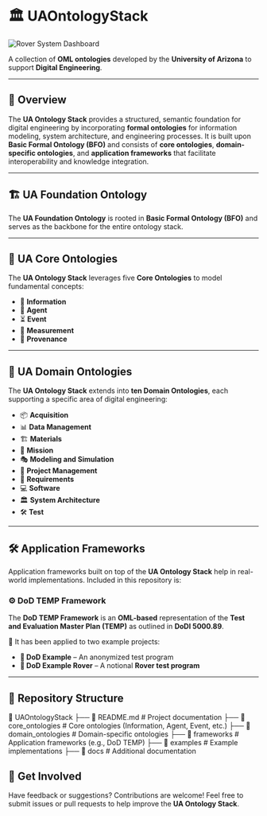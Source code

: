 # 🏛️ UAOntologyStack  

![Rover System Dashboard](Dashboard.jpg)  

A collection of **OML ontologies** developed by the **University of Arizona** to support **Digital Engineering**.  

---

## 📌 Overview  

The **UA Ontology Stack** provides a structured, semantic foundation for digital engineering by incorporating **formal ontologies** for information modeling, system architecture, and engineering processes. It is built upon **Basic Formal Ontology (BFO)** and consists of **core ontologies**, **domain-specific ontologies**, and **application frameworks** that facilitate interoperability and knowledge integration.  

---

## 🏗️ UA Foundation Ontology  

The **UA Foundation Ontology** is rooted in **Basic Formal Ontology (BFO)** and serves as the backbone for the entire ontology stack.  

---

## 🔹 UA Core Ontologies  

The **UA Ontology Stack** leverages five **Core Ontologies** to model fundamental concepts:  

- 📄 **Information**  
- 👤 **Agent**  
- ⏳ **Event**  
- 📏 **Measurement**  
- 🔗 **Provenance**  

---

## 🔹 UA Domain Ontologies  

The **UA Ontology Stack** extends into **ten Domain Ontologies**, each supporting a specific area of digital engineering:  

- 📦 **Acquisition**  
- 📊 **Data Management**  
- 🏗️ **Materials**  
- 🚀 **Mission**  
- 🎭 **Modeling and Simulation**  
- 📅 **Project Management**  
- 📜 **Requirements**  
- 💻 **Software**  
- 🏛️ **System Architecture**  
- 🛠️ **Test**  

---

## 🛠️ Application Frameworks  

Application frameworks built on top of the **UA Ontology Stack** help in real-world implementations. Included in this repository is:  

### ⚙️ DoD TEMP Framework  

The **DoD TEMP Framework** is an **OML-based** representation of the **Test and Evaluation Master Plan (TEMP)** as outlined in **DoDI 5000.89**.  

🔹 It has been applied to two example projects:  

- **📌 DoD Example** – An anonymized test program  
- **🚀 DoD Example Rover** – A notional **Rover test program**  

---

## 📂 Repository Structure  

📂 UAOntologyStack ├── 📜 README.md # Project documentation
├── 📂 core_ontologies # Core ontologies (Information, Agent, Event, etc.)
├── 📂 domain_ontologies # Domain-specific ontologies
├── 📂 frameworks # Application frameworks (e.g., DoD TEMP)
├── 📂 examples # Example implementations
├── 📂 docs # Additional documentation

## 📢 Get Involved  

Have feedback or suggestions? Contributions are welcome! Feel free to submit issues or pull requests to help improve the **UA Ontology Stack**.  
